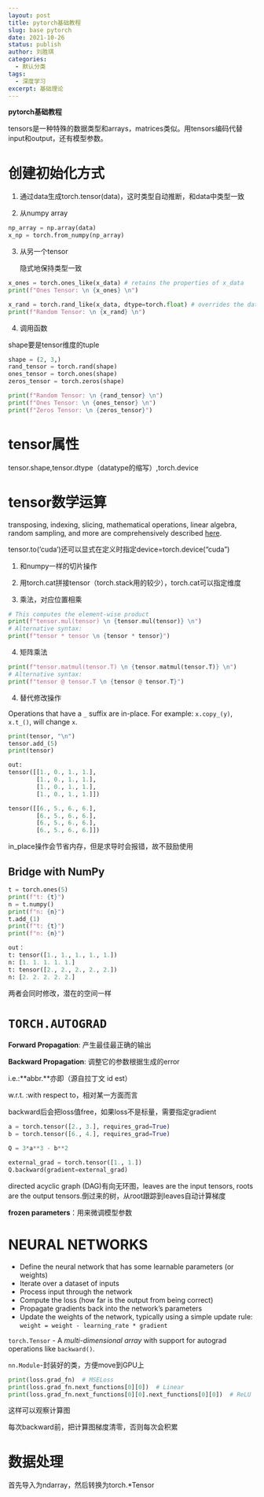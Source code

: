```yaml
---
layout: post
title: pytorch基础教程
slug: base pytorch
date: 2021-10-26
status: publish
author: 刘胜琪
categories: 
  - 默认分类
tags: 
  - 深度学习
excerpt: 基础理论
---
```


**pytorch基础教程**

tensors是一种特殊的数据类型和arrays，matrices类似。用tensors编码代替input和output，还有模型参数。

# 创建初始化方式

1. 通过data生成torch.tensor(data)，这时类型自动推断，和data中类型一致

2. 从numpy array

```python
np_array = np.array(data)
x_np = torch.from_numpy(np_array)
```

3. 从另一个tensor

   隐式地保持类型一致

```python
x_ones = torch.ones_like(x_data) # retains the properties of x_data
print(f"Ones Tensor: \n {x_ones} \n")

x_rand = torch.rand_like(x_data, dtype=torch.float) # overrides the datatype of x_data
print(f"Random Tensor: \n {x_rand} \n")
```

4. 调用函数

shape要是tensor维度的tuple

```python
shape = (2, 3,)
rand_tensor = torch.rand(shape)
ones_tensor = torch.ones(shape)
zeros_tensor = torch.zeros(shape)

print(f"Random Tensor: \n {rand_tensor} \n")
print(f"Ones Tensor: \n {ones_tensor} \n")
print(f"Zeros Tensor: \n {zeros_tensor}")
```

# tensor属性

tensor.shape,tensor.dtype（datatype的缩写）,torch.device

# tensor数学运算

transposing, indexing, slicing, mathematical operations, linear algebra, random sampling, and more are comprehensively described [here](https://pytorch.org/docs/stable/torch.html).

tensor.to(‘cuda’)还可以显式在定义时指定device=torch.device(“cuda”)

1. 和numpy一样的切片操作

2. 用torch.cat拼接tensor（torch.stack用的较少），torch.cat可以指定维度

3. 乘法，对应位置相乘

```python
# This computes the element-wise product
print(f"tensor.mul(tensor) \n {tensor.mul(tensor)} \n")
# Alternative syntax:
print(f"tensor * tensor \n {tensor * tensor}")
```

4. 矩阵乘法

```python
print(f"tensor.matmul(tensor.T) \n {tensor.matmul(tensor.T)} \n")
# Alternative syntax:
print(f"tensor @ tensor.T \n {tensor @ tensor.T}")
```

4. 替代修改操作

Operations that have a `_` suffix are in-place. For example: `x.copy_(y)`, `x.t_()`, will change `x`.

```python
print(tensor, "\n")
tensor.add_(5)
print(tensor)

out:
tensor([[1., 0., 1., 1.],
        [1., 0., 1., 1.],
        [1., 0., 1., 1.],
        [1., 0., 1., 1.]])

tensor([[6., 5., 6., 6.],
        [6., 5., 6., 6.],
        [6., 5., 6., 6.],
        [6., 5., 6., 6.]])
```

in_place操作会节省内存，但是求导时会报错，故不鼓励使用

## Bridge with NumPy

```python
t = torch.ones(5)
print(f"t: {t}")
n = t.numpy()
print(f"n: {n}")
t.add_(1)
print(f"t: {t}")
print(f"n: {n}")

out：
t: tensor([1., 1., 1., 1., 1.])
n: [1. 1. 1. 1. 1.]
t: tensor([2., 2., 2., 2., 2.])
n: [2. 2. 2. 2. 2.]
```

两者会同时修改，潜在的空间一样

# `TORCH.AUTOGRAD`

**Forward Propagation**: 产生最佳最正确的输出

**Backward Propagation**: 调整它的参数根据生成的error

i.e.:**abbr.**亦即（源自拉丁文 id est）

w.r.t. :with respect to，相对某一方面而言

backward后会把loss值free，如果loss不是标量，需要指定gradient

```python
a = torch.tensor([2., 3.], requires_grad=True)
b = torch.tensor([6., 4.], requires_grad=True)

Q = 3*a**3 - b**2

external_grad = torch.tensor([1., 1.])
Q.backward(gradient=external_grad)
```

directed acyclic graph (DAG)有向无环图，leaves are the input tensors, roots are the output tensors.倒过来的树，从root跟踪到leaves自动计算梯度

**frozen parameters**：用来微调模型参数

# NEURAL NETWORKS

- Define the neural network that has some learnable parameters (or weights)
- Iterate over a dataset of inputs
- Process input through the network
- Compute the loss (how far is the output from being correct)
- Propagate gradients back into the network’s parameters
- Update the weights of the network, typically using a simple update rule: `weight = weight - learning_rate * gradient`



`torch.Tensor` - A *multi-dimensional array* with support for autograd operations like `backward()`.

`nn.Module`-封装好的类，方便move到GPU上



```python
print(loss.grad_fn)  # MSELoss
print(loss.grad_fn.next_functions[0][0])  # Linear
print(loss.grad_fn.next_functions[0][0].next_functions[0][0])  # ReLU
```

这样可以观察计算图

每次backward前，把计算图梯度清零，否则每次会积累

# 数据处理

首先导入为ndarray，然后转换为torch.*Tensor